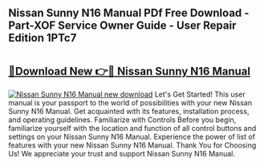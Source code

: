 ## Nissan Sunny N16 Manual PDf Free Download - Part-XOF Service Owner Guide - User Repair Edition 1PTc7

# <h2><a href="http://bc57512.oget.top/?id=Nissan+Sunny+N16+Manual">🔗Download New 👉🔴 Nissan Sunny N16 Manual</a></h2>

[![Nissan Sunny N16 Manual new download](https://i.imgur.com/5g1atiW.png)](http://bc57512.oget.top/?id=Nissan+Sunny+N16+Manual)
Let's Get Started! This user manual is your passport to the world of possibilities with your new Nissan Sunny N16 Manual. Get acquainted with its features, installation process, and operating guidelines. Familiarize with Controls Before you begin, familiarize yourself with the location and function of all control buttons and settings on your Nissan Sunny N16 Manual. Experience the power of list of features with your new Nissan Sunny N16 Manual. Thank You for Choosing Us! We appreciate your trust and support Nissan Sunny N16 Manual.
